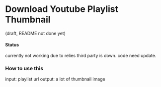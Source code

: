 # Download Youtube Playlist Thumbnail
(draft, README not done yet)

#### Status
currently not working due to relies third party is down.
code need update.  

### How to use this
input: playlist url
output: a lot of thumbnail image
